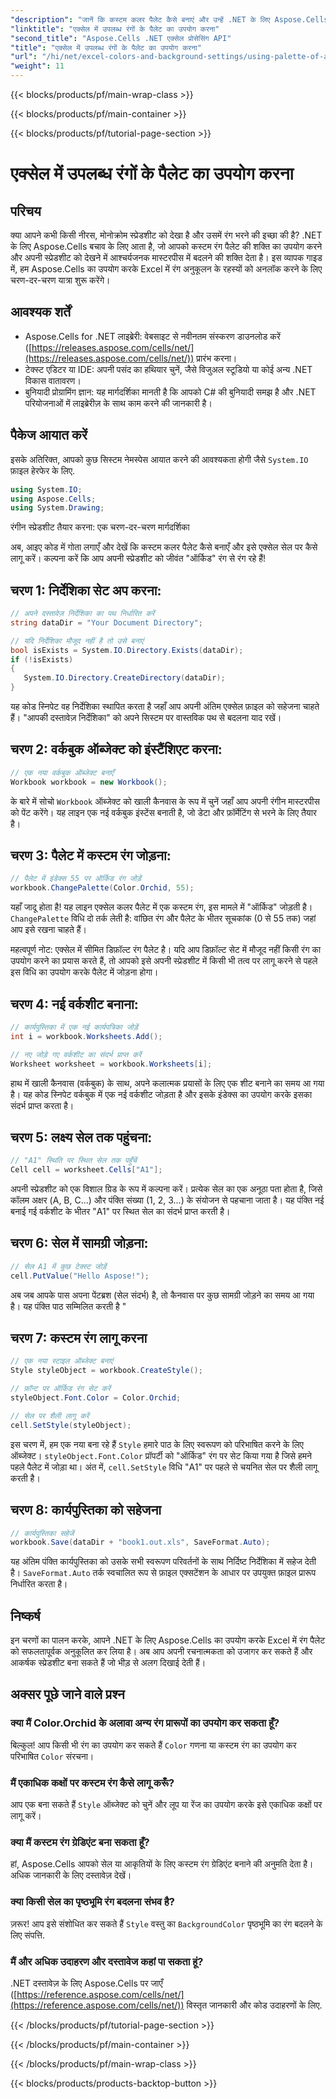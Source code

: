 ```yaml
---
"description": "जानें कि कस्टम कलर पैलेट कैसे बनाएं और उन्हें .NET के लिए Aspose.Cells का उपयोग करके अपने एक्सेल स्प्रेडशीट पर कैसे लागू करें। जीवंत रंगों और फ़ॉर्मेटिंग विकल्पों के साथ अपने डेटा की दृश्य अपील को बढ़ाएँ।"
"linktitle": "एक्सेल में उपलब्ध रंगों के पैलेट का उपयोग करना"
"second_title": "Aspose.Cells .NET एक्सेल प्रोसेसिंग API"
"title": "एक्सेल में उपलब्ध रंगों के पैलेट का उपयोग करना"
"url": "/hi/net/excel-colors-and-background-settings/using-palette-of-available-colors/"
"weight": 11
---
```


{{< blocks/products/pf/main-wrap-class >}}

{{< blocks/products/pf/main-container >}}

{{< blocks/products/pf/tutorial-page-section >}}

# एक्सेल में उपलब्ध रंगों के पैलेट का उपयोग करना

## परिचय
क्या आपने कभी किसी नीरस, मोनोक्रोम स्प्रेडशीट को देखा है और उसमें रंग भरने की इच्छा की है? .NET के लिए Aspose.Cells बचाव के लिए आता है, जो आपको कस्टम रंग पैलेट की शक्ति का उपयोग करने और अपनी स्प्रेडशीट को देखने में आश्चर्यजनक मास्टरपीस में बदलने की शक्ति देता है। इस व्यापक गाइड में, हम Aspose.Cells का उपयोग करके Excel में रंग अनुकूलन के रहस्यों को अनलॉक करने के लिए चरण-दर-चरण यात्रा शुरू करेंगे। 

## आवश्यक शर्तें

- Aspose.Cells for .NET लाइब्रेरी: वेबसाइट से नवीनतम संस्करण डाउनलोड करें ([https://releases.aspose.com/cells/net/](https://releases.aspose.com/cells/net/)) प्रारंभ करना। 
- टेक्स्ट एडिटर या IDE: अपनी पसंद का हथियार चुनें, जैसे विजुअल स्टूडियो या कोई अन्य .NET विकास वातावरण। 
- बुनियादी प्रोग्रामिंग ज्ञान: यह मार्गदर्शिका मानती है कि आपको C# की बुनियादी समझ है और .NET परियोजनाओं में लाइब्रेरीज़ के साथ काम करने की जानकारी है।

## पैकेज आयात करें

इसके अतिरिक्त, आपको कुछ सिस्टम नेमस्पेस आयात करने की आवश्यकता होगी जैसे `System.IO` फ़ाइल हेरफेर के लिए. 

```csharp
using System.IO;
using Aspose.Cells;
using System.Drawing;
```

रंगीन स्प्रेडशीट तैयार करना: एक चरण-दर-चरण मार्गदर्शिका

अब, आइए कोड में गोता लगाएँ और देखें कि कस्टम कलर पैलेट कैसे बनाएँ और इसे एक्सेल सेल पर कैसे लागू करें। कल्पना करें कि आप अपनी स्प्रेडशीट को जीवंत "ऑर्किड" रंग से रंग रहे हैं!

## चरण 1: निर्देशिका सेट अप करना:

```csharp
// अपने दस्तावेज़ निर्देशिका का पथ निर्धारित करें
string dataDir = "Your Document Directory";

// यदि निर्देशिका मौजूद नहीं है तो उसे बनाएं
bool isExists = System.IO.Directory.Exists(dataDir);
if (!isExists)
{
   System.IO.Directory.CreateDirectory(dataDir);
}
```

यह कोड स्निपेट वह निर्देशिका स्थापित करता है जहाँ आप अपनी अंतिम एक्सेल फ़ाइल को सहेजना चाहते हैं। "आपकी दस्तावेज़ निर्देशिका" को अपने सिस्टम पर वास्तविक पथ से बदलना याद रखें।

## चरण 2: वर्कबुक ऑब्जेक्ट को इंस्टैंशिएट करना:

```csharp
// एक नया वर्कबुक ऑब्जेक्ट बनाएँ
Workbook workbook = new Workbook();
```

के बारे में सोचो `Workbook` ऑब्जेक्ट को खाली कैनवास के रूप में चुनें जहाँ आप अपनी रंगीन मास्टरपीस को पेंट करेंगे। यह लाइन एक नई वर्कबुक इंस्टेंस बनाती है, जो डेटा और फ़ॉर्मेटिंग से भरने के लिए तैयार है।

## चरण 3: पैलेट में कस्टम रंग जोड़ना:

```csharp
// पैलेट में इंडेक्स 55 पर ऑर्किड रंग जोड़ें
workbook.ChangePalette(Color.Orchid, 55);
```

यहाँ जादू होता है! यह लाइन एक्सेल कलर पैलेट में एक कस्टम रंग, इस मामले में "ऑर्किड" जोड़ती है। `ChangePalette` विधि दो तर्क लेती है: वांछित रंग और पैलेट के भीतर सूचकांक (0 से 55 तक) जहां आप इसे रखना चाहते हैं। 

महत्वपूर्ण नोट: एक्सेल में सीमित डिफ़ॉल्ट रंग पैलेट है। यदि आप डिफ़ॉल्ट सेट में मौजूद नहीं किसी रंग का उपयोग करने का प्रयास करते हैं, तो आपको इसे अपनी स्प्रेडशीट में किसी भी तत्व पर लागू करने से पहले इस विधि का उपयोग करके पैलेट में जोड़ना होगा।

## चरण 4: नई वर्कशीट बनाना:

```csharp
// कार्यपुस्तिका में एक नई कार्यपत्रिका जोड़ें
int i = workbook.Worksheets.Add();

// नए जोड़े गए वर्कशीट का संदर्भ प्राप्त करें
Worksheet worksheet = workbook.Worksheets[i];
```

हाथ में खाली कैनवास (वर्कबुक) के साथ, अपने कलात्मक प्रयासों के लिए एक शीट बनाने का समय आ गया है। यह कोड स्निपेट वर्कबुक में एक नई वर्कशीट जोड़ता है और इसके इंडेक्स का उपयोग करके इसका संदर्भ प्राप्त करता है।

## चरण 5: लक्ष्य सेल तक पहुंचना:

```csharp
// "A1" स्थिति पर स्थित सेल तक पहुँचें
Cell cell = worksheet.Cells["A1"];
```

अपनी स्प्रेडशीट को एक विशाल ग्रिड के रूप में कल्पना करें। प्रत्येक सेल का एक अनूठा पता होता है, जिसे कॉलम अक्षर (A, B, C...) और पंक्ति संख्या (1, 2, 3...) के संयोजन से पहचाना जाता है। यह पंक्ति नई बनाई गई वर्कशीट के भीतर "A1" पर स्थित सेल का संदर्भ प्राप्त करती है।

## चरण 6: सेल में सामग्री जोड़ना:

```csharp
// सेल A1 में कुछ टेक्स्ट जोड़ें
cell.PutValue("Hello Aspose!");
```

अब जब आपके पास अपना पेंटब्रश (सेल संदर्भ) है, तो कैनवास पर कुछ सामग्री जोड़ने का समय आ गया है। यह पंक्ति पाठ सम्मिलित करती है "

## चरण 7: कस्टम रंग लागू करना

```csharp
// एक नया स्टाइल ऑब्जेक्ट बनाएं
Style styleObject = workbook.CreateStyle();

// फ़ॉन्ट पर ऑर्किड रंग सेट करें
styleObject.Font.Color = Color.Orchid;

// सेल पर शैली लागू करें
cell.SetStyle(styleObject);
```

इस चरण में, हम एक नया बना रहे हैं `Style` हमारे पाठ के लिए स्वरूपण को परिभाषित करने के लिए ऑब्जेक्ट। `styleObject.Font.Color` प्रॉपर्टी को "ऑर्किड" रंग पर सेट किया गया है जिसे हमने पहले पैलेट में जोड़ा था। अंत में, `cell.SetStyle` विधि "A1" पर पहले से चयनित सेल पर शैली लागू करती है।

## चरण 8: कार्यपुस्तिका को सहेजना

```csharp
// कार्यपुस्तिका सहेजें
workbook.Save(dataDir + "book1.out.xls", SaveFormat.Auto);
```

यह अंतिम पंक्ति कार्यपुस्तिका को उसके सभी स्वरूपण परिवर्तनों के साथ निर्दिष्ट निर्देशिका में सहेज देती है। `SaveFormat.Auto` तर्क स्वचालित रूप से फ़ाइल एक्सटेंशन के आधार पर उपयुक्त फ़ाइल प्रारूप निर्धारित करता है।

## निष्कर्ष

इन चरणों का पालन करके, आपने .NET के लिए Aspose.Cells का उपयोग करके Excel में रंग पैलेट को सफलतापूर्वक अनुकूलित कर लिया है। अब आप अपनी रचनात्मकता को उजागर कर सकते हैं और आकर्षक स्प्रेडशीट बना सकते हैं जो भीड़ से अलग दिखाई देती हैं। 

## अक्सर पूछे जाने वाले प्रश्न

### क्या मैं Color.Orchid के अलावा अन्य रंग प्रारूपों का उपयोग कर सकता हूँ?
बिल्कुल! आप किसी भी रंग का उपयोग कर सकते हैं `Color` गणना या कस्टम रंग का उपयोग कर परिभाषित `Color` संरचना।

### मैं एकाधिक कक्षों पर कस्टम रंग कैसे लागू करूँ?
आप एक बना सकते हैं `Style` ऑब्जेक्ट को चुनें और लूप या रेंज का उपयोग करके इसे एकाधिक कक्षों पर लागू करें।

### क्या मैं कस्टम रंग ग्रेडिएंट बना सकता हूँ?
हां, Aspose.Cells आपको सेल या आकृतियों के लिए कस्टम रंग ग्रेडिएंट बनाने की अनुमति देता है। अधिक जानकारी के लिए दस्तावेज़ देखें।

### क्या किसी सेल का पृष्ठभूमि रंग बदलना संभव है?
ज़रूर! आप इसे संशोधित कर सकते हैं `Style` वस्तु का `BackgroundColor` पृष्ठभूमि का रंग बदलने के लिए संपत्ति.

### मैं और अधिक उदाहरण और दस्तावेज कहां पा सकता हूं?
.NET दस्तावेज़ के लिए Aspose.Cells पर जाएँ ([https://reference.aspose.com/cells/net/](https://reference.aspose.com/cells/net/)) विस्तृत जानकारी और कोड उदाहरणों के लिए.

{{< /blocks/products/pf/tutorial-page-section >}}

{{< /blocks/products/pf/main-container >}}

{{< /blocks/products/pf/main-wrap-class >}}

{{< blocks/products/products-backtop-button >}}